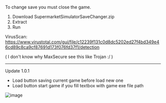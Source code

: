 To change save you must close the game.


1. Download SupermarketSimulatorSaveChanger.zip
2. Extract
3. Run

VirusScan:
https://www.virustotal.com/gui/file/c12239f131c0d8dc5202ed27f4bd349e46cd89c8ca9cf87691d173f076fd37f1/detection

( I don't know why MaxSecure see this like Trojan :/ )

----
Update 1.0.1

+ Load button saving current game before load new one
+ Load button start game if you fill textbox with game exe file path
  
![image](https://github.com/AdyUPL/SupermarketSimulator-Addons/assets/52855292/e39c8f6e-2323-4068-8c0c-76fc98fc8fa8)


